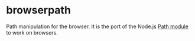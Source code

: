 # browserpath
Path manipulation for the browser. It is the port of the Node.js [Path module](https://github.com/jinder/path/blob/master/path.js) to work on browsers.
